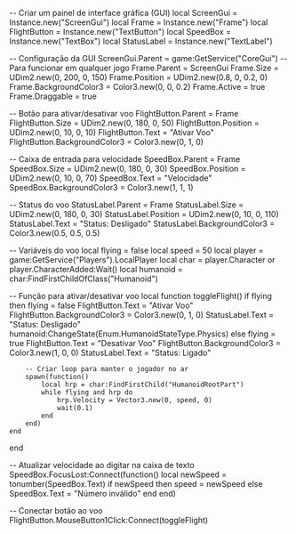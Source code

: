 -- Criar um painel de interface gráfica (GUI)
local ScreenGui = Instance.new("ScreenGui")
local Frame = Instance.new("Frame")
local FlightButton = Instance.new("TextButton")
local SpeedBox = Instance.new("TextBox")
local StatusLabel = Instance.new("TextLabel")

-- Configuração da GUI
ScreenGui.Parent = game:GetService("CoreGui") -- Para funcionar em qualquer jogo
Frame.Parent = ScreenGui
Frame.Size = UDim2.new(0, 200, 0, 150)
Frame.Position = UDim2.new(0.8, 0, 0.2, 0)
Frame.BackgroundColor3 = Color3.new(0, 0, 0.2)
Frame.Active = true
Frame.Draggable = true

-- Botão para ativar/desativar voo
FlightButton.Parent = Frame
FlightButton.Size = UDim2.new(0, 180, 0, 50)
FlightButton.Position = UDim2.new(0, 10, 0, 10)
FlightButton.Text = "Ativar Voo"
FlightButton.BackgroundColor3 = Color3.new(0, 1, 0)

-- Caixa de entrada para velocidade
SpeedBox.Parent = Frame
SpeedBox.Size = UDim2.new(0, 180, 0, 30)
SpeedBox.Position = UDim2.new(0, 10, 0, 70)
SpeedBox.Text = "Velocidade"
SpeedBox.BackgroundColor3 = Color3.new(1, 1, 1)

-- Status do voo
StatusLabel.Parent = Frame
StatusLabel.Size = UDim2.new(0, 180, 0, 30)
StatusLabel.Position = UDim2.new(0, 10, 0, 110)
StatusLabel.Text = "Status: Desligado"
StatusLabel.BackgroundColor3 = Color3.new(0.5, 0.5, 0.5)

-- Variáveis do voo
local flying = false
local speed = 50
local player = game:GetService("Players").LocalPlayer
local char = player.Character or player.CharacterAdded:Wait()
local humanoid = char:FindFirstChildOfClass("Humanoid")

-- Função para ativar/desativar voo
local function toggleFlight()
    if flying then
        flying = false
        FlightButton.Text = "Ativar Voo"
        FlightButton.BackgroundColor3 = Color3.new(0, 1, 0)
        StatusLabel.Text = "Status: Desligado"
        humanoid:ChangeState(Enum.HumanoidStateType.Physics)
    else
        flying = true
        FlightButton.Text = "Desativar Voo"
        FlightButton.BackgroundColor3 = Color3.new(1, 0, 0)
        StatusLabel.Text = "Status: Ligado"
        
        -- Criar loop para manter o jogador no ar
        spawn(function()
            local hrp = char:FindFirstChild("HumanoidRootPart")
            while flying and hrp do
                hrp.Velocity = Vector3.new(0, speed, 0)
                wait(0.1)
            end
        end)
    end
end

-- Atualizar velocidade ao digitar na caixa de texto
SpeedBox.FocusLost:Connect(function()
    local newSpeed = tonumber(SpeedBox.Text)
    if newSpeed then
        speed = newSpeed
    else
        SpeedBox.Text = "Número inválido"
    end
end)

-- Conectar botão ao voo
FlightButton.MouseButton1Click:Connect(toggleFlight)
